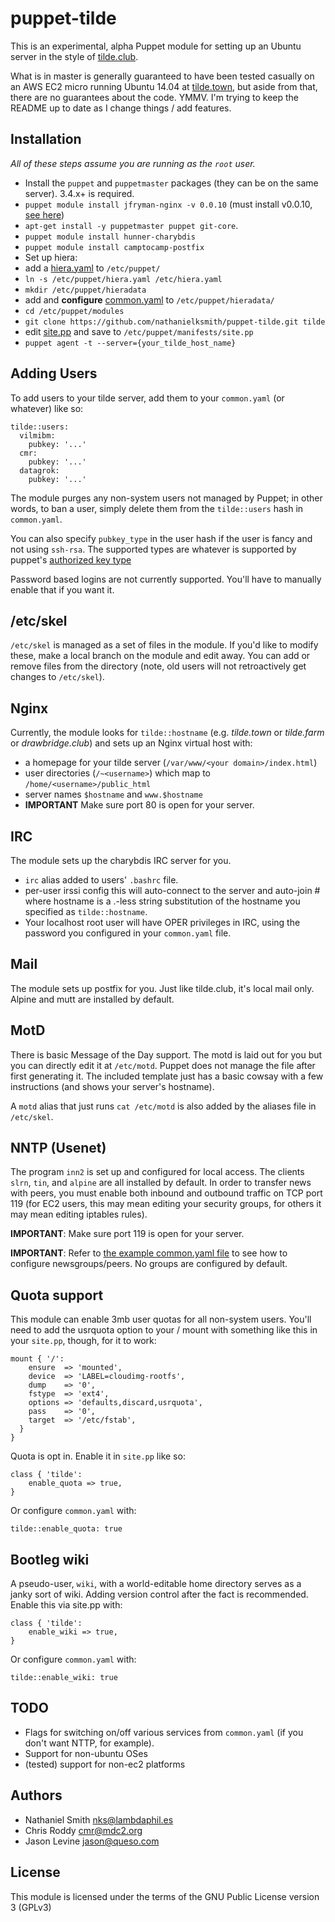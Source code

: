 # puppet-tilde

This is an experimental, alpha Puppet module for setting up an Ubuntu server in
the style of [tilde.club](http://tilde.club).

What is in master is generally guaranteed to have been tested casually
on an AWS EC2 micro running Ubuntu 14.04 at [tilde.town](http://tilde.town), but aside from that, there are
no guarantees about the code. YMMV. I'm trying to keep the README up
to date as I change things / add features.

## Installation

 _All of these steps assume you are running as the `root` user._

 * Install the `puppet` and `puppetmaster` packages (they can be on the same
   server). 3.4.x+ is required.
 * `puppet module install jfryman-nginx -v 0.0.10` (must install v0.0.10, [see here](https://github.com/jfryman/puppet-nginx/issues/460))
 * `apt-get install -y puppetmaster puppet git-core`.
 * `puppet module install hunner-charybdis`
 * `puppet module install camptocamp-postfix`
 * Set up hiera:
  * add a [hiera.yaml](https://github.com/nathanielksmith/puppet-tilde/tree/master/examples/hiera.yaml) to `/etc/puppet/`
  * `ln -s /etc/puppet/hiera.yaml /etc/hiera.yaml`
  * `mkdir /etc/puppet/hieradata`
  * add and **configure** [common.yaml](https://github.com/nathanielksmith/puppet-tilde/tree/master/examples/common.yaml) to `/etc/puppet/hieradata/`
 * `cd /etc/puppet/modules`
 * `git clone https://github.com/nathanielksmith/puppet-tilde.git tilde`
 * edit [site.pp](https://github.com/nathanielksmith/puppet-tilde/tree/master/examples/site.pp) and save to `/etc/puppet/manifests/site.pp`
 * `puppet agent -t --server={your_tilde_host_name}`

## Adding Users

To add users to your tilde server, add them to your `common.yaml` (or whatever) like so:

    tilde::users:
      vilmibm:
        pubkey: '...'
      cmr:
        pubkey: '...'
      datagrok:
        pubkey: '...'

The module purges any non-system users not managed by Puppet; in other words,
to ban a user, simply delete them from the `tilde::users` hash in `common.yaml`.

You can also specify `pubkey_type` in the user hash if the user is
fancy and not using `ssh-rsa`. The supported types are whatever is
supported by puppet's
[authorized key type](https://docs.puppetlabs.com/references/latest/type.html#sshauthorizedkey)

Password based logins are not currently supported. You'll have to
manually enable that if you want it.

## /etc/skel

`/etc/skel` is managed as a set of files in the module. If you'd like to
modify these, make a local branch on the module and edit away. You can
add or remove files from the directory (note, old users will not
retroactively get changes to `/etc/skel`).

## Nginx

Currently, the module looks for `tilde::hostname` (e.g. _tilde.town_
or _tilde.farm_ or _drawbridge.club_) and sets up an Nginx virtual host with:


 * a homepage for your tilde server (`/var/www/<your
 domain>/index.html`)
 * user directories (`/~<username>`) which map to `/home/<username>/public_html`
 * server names `$hostname` and `www.$hostname`
 * **IMPORTANT** Make sure port 80 is open for your server.

## IRC

The module sets up the charybdis IRC server for you.

 * `irc` alias added to users' `.bashrc` file.
 * per-user irssi config this will auto-connect to the server and auto-join
   #<hostname> where hostname is a .-less string substitution of the hostname
   you specified as `tilde::hostname`.
 * Your localhost root user will have OPER privileges in IRC, using the password you configured in your `common.yaml` file.

## Mail

The module sets up postfix for you. Just like tilde.club, it's local
mail only. Alpine and mutt are installed by default.

## MotD

There is basic Message of the Day support. The motd is laid out for you but you
can directly edit it at `/etc/motd`. Puppet does not manage the file after first
generating it. The included template just has a basic cowsay with a few
instructions (and shows your server's hostname).

A `motd` alias that just runs `cat /etc/motd` is also added by the
aliases file in `/etc/skel`.

## NNTP (Usenet)

The program `inn2` is set up and configured for local access. The clients `slrn`, `tin`, and `alpine` are all installed by default. In order to transfer news with peers, you must enable both inbound and outbound traffic on TCP port 119 (for EC2 users, this may mean editing your security groups, for others it may mean editing iptables rules).

**IMPORTANT**: Make sure port 119 is open for your server.

**IMPORTANT**: Refer to [the example common.yaml file](https://github.com/nathanielksmith/puppet-tilde/tree/master/examples/common.yaml) to see how to configure newsgroups/peers. No groups are configured by default.

## Quota support

This module can enable 3mb user quotas for all non-system users. You'll need to
add the usrquota option to your / mount with something like this in your
`site.pp`, though, for it to work:

    mount { '/':
        ensure  => 'mounted',
        device  => 'LABEL=cloudimg-rootfs',
        dump    => '0',
        fstype  => 'ext4',
        options => 'defaults,discard,usrquota',
        pass    => '0',
        target  => '/etc/fstab',
      }
    }

Quota is opt in. Enable it in `site.pp` like so:

    class { 'tilde':
        enable_quota => true,
    }

Or configure `common.yaml` with:

    tilde::enable_quota: true 

## Bootleg wiki

A pseudo-user, `wiki`, with a world-editable home directory serves as a janky
sort of wiki. Adding version control after the fact is recommended. Enable this
via site.pp with:

    class { 'tilde':
        enable_wiki => true,
    }

Or configure `common.yaml` with:

    tilde::enable_wiki: true 

## TODO

 * Flags for switching on/off various services from `common.yaml` (if
   you don't want NTTP, for example).
 * Support for non-ubuntu OSes
 * (tested) support for non-ec2 platforms

## Authors

 * Nathaniel Smith <nks@lambdaphil.es>
 * Chris Roddy <cmr@mdc2.org>
 * Jason Levine <jason@queso.com>

## License

This module is licensed under the terms of the GNU Public License version 3
(GPLv3)
